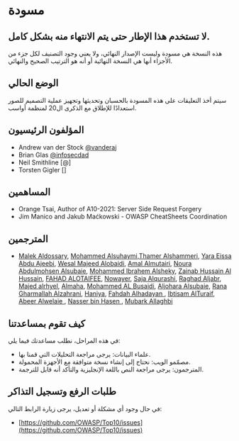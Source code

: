 # مسودة

## لا تستخدم هذا الإطار حتى يتم الانتهاء منه بشكل كامل.

هذه النسخة هي مسودة وليست الإصدار النهائي، ولا يعني وجود التصنيف لكل جزء من الأجزاء أنها هي النسخة النهائية أو أنه هو الترتيب الصحيح والنهائي.

## الوضع الحالي

سيتم أخذ التعليقات على هذه المسودة بالحسبان وتحديثها وتجهيز عملية التصميم للصور استعدادًا للإطلاق مع الذكرى ال20 لمنظمة أواسب.

## المؤلفون الرئيسيون

- Andrew van der Stock [@vanderaj](https://twitter.com/vanderaj)
- Brian Glas [@infosecdad](https://twitter.com/infosecdad)
- Neil Smithline [@]
- Torsten Gigler []

## المساهمين

- Orange Tsai, Author of A10-2021: Server Side Request Forgery
- Jim Manico and Jakub Maćkowski - OWASP CheatSheets Coordination

## المترجمين

-  [Malek Aldossary](https://twitter.com/Malajab), [Mohammed Alsuhaymi](https://twitter.com/msuhaymi),[Thamer Alshammeri](https://twitter.com/t44t_), [Yara Eissa Abdu Ajeebi](https://twitter.com/YE_A1), [Wesal Majeed Alobaidi](https://twitter.com/Wesal_m6), [Amal Almutairi](http://linkedin.com/in/amal-almutairi-9a617915b), [Noura Abdulmohsen Alsubaie](https://twitter.com/NouraAlsubaie97), [Mohammed Ibrahem Alsheky](https://www.linkedin.com/in/mohammed-ibrahem-6b088368), [Zainab Hussain Al Hussain](https://twitter.com/zain3O3), [FAHAD ALOTAIFEE](https://twitter.com/fad_777), [Nowayer](https://twitter.com/_Nowayer_), [Saja Alqurashi](https://twitter.com/saja_alqurashi), [Raghad Aljabr](http://linkedin.com/in/raghad-aljabr-3b3846124), [Majed alrhyel](https://twitter.com/1en_majed), [Almaha](https://twitter.com/emy797kay), [Mohammed AL Busaidi](https://www.linkedin.com/in/mohammed-al-busaidi-124988ab), [Aljohara Alsubaie](http://linkedin.com/in/aljohara-alsubaie-538b3b168), [Rana Gharmallah Alzahrani](http://linkedin.com/in/rana-alzahrani-26447b19b), [Haniya](https://twitter.com/_______HAA), [Fahdah Alhadayan ](https://www.linkedin.com/in/fahdahmh ), [Ibtisam AlTuraif](https://twitter.com/EbAlturaif), [Abeer Alwelaie ](https://twitter.com/abeerp7_), [Nasser bin Hasen ](https://twitter.com/r00t_nasser), [Mubark Allaghbi](https://twitter.com/mallaghbi)


## كيف تقوم بمساعدتنا

في هذه المراحل، نطلب مساعدتك فيما يلي:
- علماء البيانات: يرجى مراجعة التحليلات التي قمنا بها.
- مصمّمو الويب: نحتاج إلى إنشاء نسخة متوافقة مع الأجهزة المحمولة.
- المترجمون: يرجى مراجعة النص باللغة الإنجليزية والتأكد أنه قابل للترجمة.

## طلبات الرفع وتسجيل التذاكر

في حال وجود أي مشكلة أو تعديل، يرجى زيارة الرابط التالي:

- [https://github.com/OWASP/Top10/issues](https://github.com/OWASP/Top10/issues)
